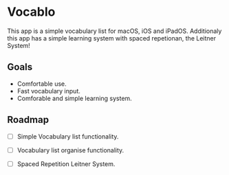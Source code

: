 # Vocablo

This app is a simple vocabulary list for macOS, iOS and iPadOS. 
Additionaly this app has a simple learning system with spaced repetionan, the Leitner System!

## Goals
- Comfortable use.
- Fast vocabulary input.
- Comforable and simple learning system.

## Roadmap

- [ ] Simple Vocabulary list functionality.
- [ ] Vocabulary list organise functionality.
- [ ] Spaced Repetition Leitner System.
      
